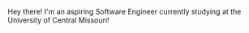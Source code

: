 Hey there! I'm an aspiring Software Engineer currently studying at the University of Central Missouri! 

<!---
audreytabler/audreytabler is a ✨ special ✨ repository because its `README.md` (this file) appears on your GitHub profile.
You can click the Preview link to take a look at your changes.
--->
